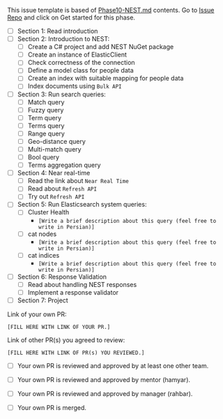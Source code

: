 This issue template is based of [Phase10-NEST.md](./Phase10-NEST.md) contents. Go to [Issue Repo](https://github.com/Star-Academy/codestar-intern-issues/issues/new/choose) and click on Get started for this phase.


- [ ] Section 1: Read introduction
- [ ] Section 2: Introduction to NEST:
    - [ ] Create a C# project and add NEST NuGet package
    - [ ] Create an instance of ElasticClient
    - [ ] Check correctness of the connection
    - [ ] Define a model class for people data
    - [ ] Create an index with suitable mapping for people data
    - [ ] Index documents using `Bulk API`
- [ ] Section 3: Run search queries:
    - [ ] Match query
    - [ ] Fuzzy query
    - [ ] Term query
    - [ ] Terms query
    - [ ] Range query
    - [ ] Geo-distance query
    - [ ] Multi-match query
    - [ ] Bool query
    - [ ] Terms aggregation query
- [ ] Section 4: Near real-time
    - [ ] Read the link about `Near Real Time`
    - [ ] Read about `Refresh API`
    - [ ] Try out `Refresh API`
- [ ] Section 5: Run Elasticsearch system queries:
    - [ ] Cluster Health
        - `[Write a brief description about this query (feel free to write in Persian)]`
    - [ ] cat nodes
        - `[Write a brief description about this query (feel free to write in Persian)]`
    - [ ] cat indices
        - `[Write a brief description about this query (feel free to write in Persian)]`
- [ ] Section 6: Response Validation
    - [ ] Read about handling NEST responses
    - [ ] Implement a response validator
- [ ] Section 7: Project

Link of your own PR:

`[FILL HERE WITH LINK OF YOUR PR.]`

Link of other PR(s) you agreed to review:

`[FILL HERE WITH LINK OF PR(s) YOU REVIEWED.]`


- [ ] Your own PR is reviewed and approved by at least one other team.

- [ ] Your own PR is reviewed and approved by mentor (hamyar).

- [ ] Your own PR is reviewed and approved by manager (rahbar).

- [ ] Your own PR is merged.
